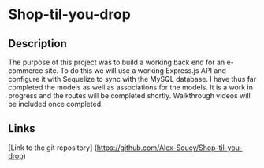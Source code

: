 # Shop-til-you-drop

## Description

The purpose of this project was to build a working back end for an e-commerce site. To do this we will use a working Express.js API and configure it with Sequelize to sync with the MySQL database. I have thus far completed the models as well as associations for the models. It is a work in progress and the routes will be completed shortly. Walkthrough videos will be included once completed.

## Links

[Link to the git repository] (https://github.com/Alex-Soucy/Shop-til-you-drop)
